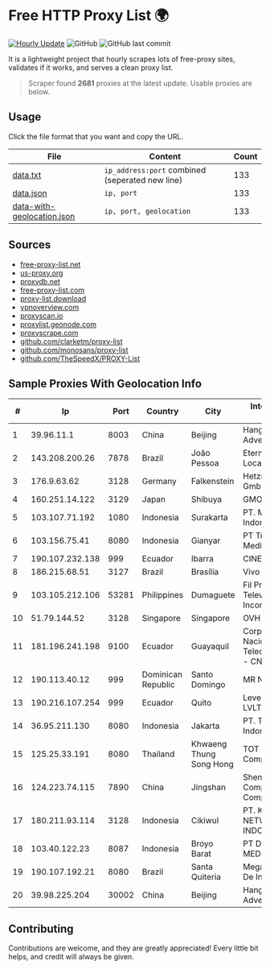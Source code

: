 
# Free HTTP Proxy List 🌍

[![Hourly Update](https://github.com/mertguvencli/http-proxy-list/actions/workflows/main.yml/badge.svg?branch=main)](https://github.com/mertguvencli/http-proxy-list/actions/workflows/main.yml)
![GitHub](https://img.shields.io/github/license/mertguvencli/http-proxy-list)
![GitHub last commit](https://img.shields.io/github/last-commit/mertguvencli/http-proxy-list)

It is a lightweight project that hourly scrapes lots of free-proxy sites, validates if it works, and serves a clean proxy list.


> Scraper found **2681** proxies at the latest update. Usable proxies are below.

## Usage

Click the file format that you want and copy the URL.


|File|Content|Count|
|----|-------|-----|
|[data.txt](https://raw.githubusercontent.com/mertguvencli/http-proxy-list/main/proxy-list/data.txt)|`ip_address:port` combined (seperated new line)|133|
|[data.json](https://raw.githubusercontent.com/mertguvencli/http-proxy-list/main/proxy-list/data.json)|`ip, port`|133|
|[data-with-geolocation.json](https://raw.githubusercontent.com/mertguvencli/http-proxy-list/main/proxy-list/data-with-geolocation.json)|`ip, port, geolocation`|133|

## Sources

* [free-proxy-list.net](https://free-proxy-list.net)
* [us-proxy.org](https://www.us-proxy.org)
* [proxydb.net](http://proxydb.net)
* [free-proxy-list.com](https://free-proxy-list.com/?page=&port=&type%5B%5D=http&type%5B%5D=https&up_time=0&search=Search)
* [proxy-list.download](https://www.proxy-list.download/HTTP)
* [vpnoverview.com](https://vpnoverview.com/privacy/anonymous-browsing/free-proxy-servers)
* [proxyscan.io](https://www.proxyscan.io)
* [proxylist.geonode.com](https://proxylist.geonode.com/api/proxy-list?limit=300&page=1&sort_by=lastChecked&sort_type=desc&protocols=http,https)
* [proxyscrape.com](https://api.proxyscrape.com/v2/?request=displayproxies&protocol=http&timeout=10000&country=all&ssl=all&anonymity=all)
* [github.com/clarketm/proxy-list](https://raw.githubusercontent.com/clarketm/proxy-list/master/proxy-list-raw.txt)
* [github.com/monosans/proxy-list](https://raw.githubusercontent.com/monosans/proxy-list/main/proxies/http.txt)
* [github.com/TheSpeedX/PROXY-List](https://raw.githubusercontent.com/TheSpeedX/PROXY-List/master/http.txt)


## Sample Proxies With Geolocation Info

|#|Ip|Port|Country|City|Internet Service Provider|
|-|--|----|-------|----|-------------------------|
|1|39.96.11.1|8003|China|Beijing|Hangzhou Alibaba Advertising Co|
|2|143.208.200.26|7878|Brazil|João Pessoa|Eternal VÔdeo Locadora Ltda|
|3|176.9.63.62|3128|Germany|Falkenstein|Hetzner Online GmbH|
|4|160.251.14.122|3129|Japan|Shibuya|GMO Internet, Inc|
|5|103.107.71.192|1080|Indonesia|Surakarta|PT. Media Jaringan Indonesia|
|6|103.156.75.41|8080|Indonesia|Gianyar|PT Trika Global Media|
|7|190.107.232.138|999|Ecuador|Ibarra|CINECABLE TV|
|8|186.215.68.51|3127|Brazil|Brasília|Vivo|
|9|103.105.212.106|53281|Philippines|Dumaguete|Fil Products Service Television Incorporated|
|10|51.79.144.52|3128|Singapore|Singapore|OVH SAS|
|11|181.196.241.198|9100|Ecuador|Guayaquil|Corporacion Nacional De Telecomunicaciones - CNT EP|
|12|190.113.40.12|999|Dominican Republic|Santo Domingo|MR Networking, SRL|
|13|190.216.107.254|999|Ecuador|Quito|Level 3 ECUADOR LVLT S.A|
|14|36.95.211.130|8080|Indonesia|Jakarta|PT. Telekomunikasi Indonesia|
|15|125.25.33.191|8080|Thailand|Khwaeng Thung Song Hong|TOT Public Company Limited|
|16|124.223.74.115|7890|China|Jingshan|Shenzhen Tencent Computer Systems Company Limited|
|17|180.211.93.114|3128|Indonesia|Cikiwul|PT. KINGS NETWORK INDONESIA|
|18|103.40.122.23|8087|Indonesia|Broyo Barat|PT DINAMIKA MEDIAKOM|
|19|190.107.192.21|8080|Brazil|Santa Quiteria|Megabyte Provedor De Internet Ltda|
|20|39.98.225.204|30002|China|Beijing|Hangzhou Alibaba Advertising Co|



## Contributing

Contributions are welcome, and they are greatly appreciated! Every
little bit helps, and credit will always be given.

